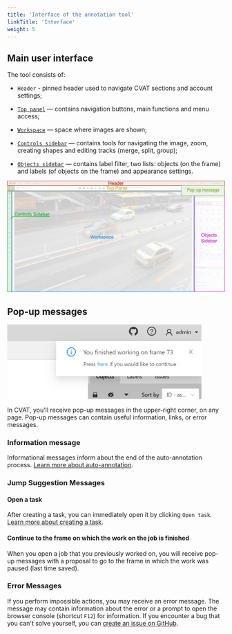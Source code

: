 ```yaml
---
title: 'Interface of the annotation tool'
linkTitle: 'Interface'
weight: 5
---
```


## Main user interface

The tool consists of:

- `Header` - pinned header used to navigate CVAT sections and account settings;

- [`Top panel`](/docs/manual/basics/top-panel/) — contains navigation buttons, main functions and menu access;

- [`Workspace`](/docs/manual/basics/workspace/) — space where images are shown;

- [`Controls sidebar`](/docs/manual/basics/controls-sidebar/) — contains tools for navigating the image, zoom,
  creating shapes and editing tracks (merge, split, group);

- [`Objects sidebar`](/docs/manual/basics/objects-sidebar/) — contains label filter, two lists:
  objects (on the frame) and labels (of objects on the frame) and appearance settings.

![](/images/image034_detrac.jpg)

## Pop-up messages

![Pop-up message](/images/pop-up_message.jpg)

In CVAT, you'll receive pop-up messages in the upper-right corner, on any page.
Pop-up messages can contain useful information, links, or error messages.

### Information message

Informational messages inform about the end of the auto-annotation process.
[Learn more about auto-annotation](/docs/manual/advanced/automatic-annotation/).

### Jump Suggestion Messages

#### Open a task

After creating a task, you can immediately open it by clicking `Open task`.
[Learn more about creating a task](/docs/manual/basics/creating_an_annotation_task/).

#### Continue to the frame on which the work on the job is finished

When you open a job that you previously worked on, you will receive pop-up messages with a proposal
to go to the frame in which the work was paused (last time saved).

### Error Messages

If you perform impossible actions, you may receive an error message.
The message may contain information about the error
or a prompt to open the browser console (shortcut `F12`) for information.
If you encounter a bug that you can't solve yourself,
you can [create an issue on GitHub](https://github.com/openvinotoolkit/cvat/issues/new).
